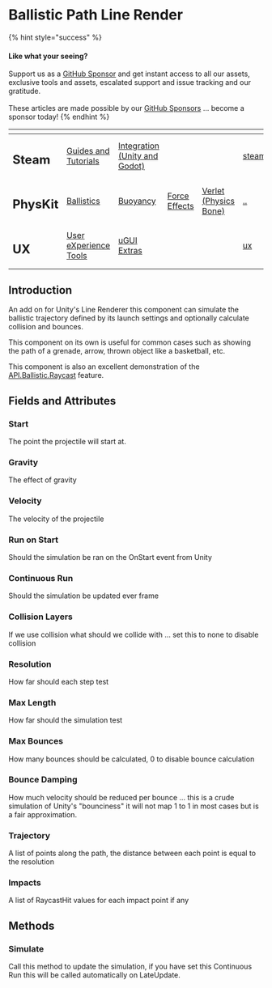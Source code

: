 # Ballistic Path Line Render

{% hint style="success" %}
#### Like what your seeing?

Support us as a [GitHub Sponsor](../../../become-a-sponsor/) and get instant access to all our assets, exclusive tools and assets, escalated support and issue tracking and our gratitude.\
\
These articles are made possible by our [GitHub Sponsors](../../../become-a-sponsor/) ... become a sponsor today!
{% endhint %}

<table data-view="cards"><thead><tr><th></th><th></th><th></th><th></th><th></th><th data-hidden data-card-target data-type="content-ref"></th><th data-hidden data-card-cover data-type="files"></th></tr></thead><tbody><tr><td><h2>Steam</h2></td><td><a href="../../../company/steam/">Guides and Tutorials</a></td><td><a href="../../steamworks/">Integration (Unity and Godot)</a></td><td></td><td></td><td><a href="../../../company/steam/">steam</a></td><td><a href="../../../.gitbook/assets/Steamworks Card.png">Steamworks Card.png</a></td></tr><tr><td><h2>PhysKit</h2></td><td><a href="../sample-scenes/fantasy-style-ballistic-simulation.md">Ballistics</a></td><td><a href="../sample-scenes/1-buoyancy-example.md">Buoyancy</a></td><td><a href="../sample-scenes/1-force-effect-fields.md">Force Effects</a></td><td><a href="../sample-scenes/2-verlet-spring-skinned-mesh.md">Verlet (Physics Bone)</a></td><td><a href="../">..</a></td><td><a href="../../../.gitbook/assets/PhysKit Card.png">PhysKit Card.png</a></td></tr><tr><td><h2>UX</h2></td><td><a href="../../ux/learning/core-concepts/">User eXperience Tools</a></td><td><a href="../../ux/learning/ugui-extras/">uGUI Extras</a></td><td></td><td></td><td><a href="../../ux/">ux</a></td><td><a href="../../../.gitbook/assets/Splash Screen (1).png">Splash Screen (1).png</a></td></tr></tbody></table>

## Introduction

An add on for Unity's Line Renderer this component can simulate the ballistic trajectory defined by its launch settings and optionally calculate collision and bounces.

This component on its own is useful for common cases such as showing the path of a grenade, arrow, thrown object like a basketball, etc.

This component is also an excellent demonstration of the [API.Ballistic.Raycast](../api/ballistics.md#raycast) feature.

## Fields and Attributes

### Start

The point the projectile will start at.

### Gravity

The effect of gravity

### Velocity

The velocity of the projectile

### Run on Start

Should the simulation be ran on the OnStart event from Unity

### Continuous Run

Should the simulation be updated ever frame

### Collision Layers

If we use collision what should we collide with ... set this to none to disable collision

### Resolution

How far should each step test

### Max Length

How far should the simulation test

### Max Bounces

How many bounces should be calculated, 0 to disable bounce calculation

### Bounce Damping

How much velocity should be reduced per bounce ... this is a crude simulation of Unity's "bounciness" it will not map 1 to 1 in most cases but is a fair approximation.

### Trajectory

A list of points along the path, the distance between each point is equal to the resolution

### Impacts

A list of RaycastHit values for each impact point if any

## Methods

### Simulate

Call this method to update the simulation, if you have set this Continuous Run this will be called automatically on LateUpdate.
